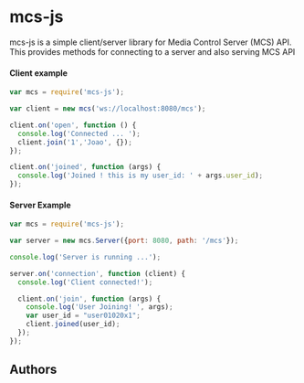 # mcs-js #
mcs-js is a simple client/server library for Media Control Server (MCS) API.
This provides methods for connecting to a server and also serving MCS API

#### Client example ####

```javascript
var mcs = require('mcs-js');

var client = new mcs('ws://localhost:8080/mcs');

client.on('open', function () {
  console.log('Connected ... ');
  client.join('1','Joao', {});
});

client.on('joined', function (args) {
  console.log('Joined ! this is my user_id: ' + args.user_id);
});
```

#### Server Example ####

```javascript
var mcs = require('mcs-js');

var server = new mcs.Server({port: 8080, path: '/mcs'});

console.log('Server is running ...');

server.on('connection', function (client) {
  console.log('Client connected!');

  client.on('join', function (args) {
    console.log('User Joining! ', args);
    var user_id = "user01020x1";
    client.joined(user_id);
  });
});
```

## Authors ##

